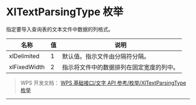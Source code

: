 # XlTextParsingType 枚举

指定要导入查询表的文本文件中数据的列格式。

| 名称         | 值  | 说明                                     |
|--------------|-----|------------------------------------------|
| xlDelimited  | 1   | 默认值。指示文件由分隔符分隔。           |
| xlFixedWidth | 2   | 指示将文件中的数据排列在固定宽度的列中。 |

> WPS 开发文档： [WPS 基础接口/文字 API 参考/枚举/XlTextParsingType 枚举](https://qn.cache.wpscdn.cn/encs/doc/office_v19/topics/WPS%20%E5%9F%BA%E7%A1%80%E6%8E%A5%E5%8F%A3/%E6%96%87%E5%AD%97%20API%20%E5%8F%82%E8%80%83/%E6%9E%9A%E4%B8%BE/XlTextParsingType%20%E6%9E%9A%E4%B8%BE.html)

------------------------------------------------------------------------
